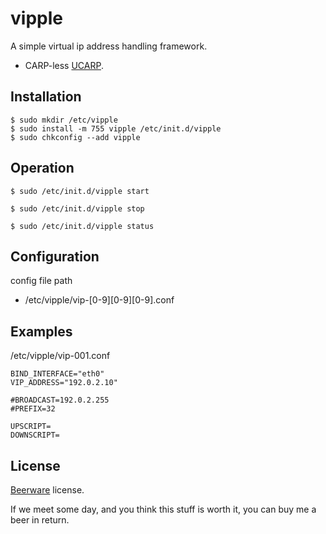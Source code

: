 vipple
======

A simple virtual ip address handling framework.

+ CARP-less [UCARP](https://github.com/jedisct1/UCarp).

Installation
------------

```
$ sudo mkdir /etc/vipple
$ sudo install -m 755 vipple /etc/init.d/vipple
$ sudo chkconfig --add vipple
```

Operation
---------

```
$ sudo /etc/init.d/vipple start
```

```
$ sudo /etc/init.d/vipple stop
```

```
$ sudo /etc/init.d/vipple status
```

Configuration
-------------

config file path

+ /etc/vipple/vip-[0-9][0-9][0-9].conf

Examples
--------

/etc/vipple/vip-001.conf

```
BIND_INTERFACE="eth0"
VIP_ADDRESS="192.0.2.10"

#BROADCAST=192.0.2.255
#PREFIX=32

UPSCRIPT=
DOWNSCRIPT=
```

License
-------

[Beerware](http://en.wikipedia.org/wiki/Beerware) license.

If we meet some day, and you think this stuff is worth it, you can buy me a beer in return.
